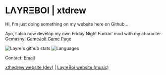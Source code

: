 # LΛYRΞBOI | xtdrew
Hi, I'm just doing something on my website here on Github...

Ayo, I also now develop my own Friday Night Funkin' mod with my character Gemashy!
[GameJolt Game Page](https://gamejolt.com/games/gemashy/647186)

![Layre's github stats](https://github-readme-stats.vercel.app/api?username=LayreBoi&count_private=false&show_icons=true&include_all_commits=true&hide_border=true&count_private=true&bg_color=23,AA55CC,51B0F2&text_color=ffffff&title_color=ffffff&icon_color=ffffff)
![Languages](https://github-readme-stats.vercel.app/api/top-langs/?username=LayreBoi&count_private=true&show_icons=true&include_all_commits=true&hide_border=true&count_private=true&bg_color=23,AA55CC,51B0F2&text_color=ffffff&title_color=ffffff&icon_color=ffffff)

Contact: [Email](mailto:contact@layreboi.me)

[xthedrew website (dev)](https://xtdrew.xyz/) | [LayreBoi website (music)](https://next.layreboi.me/)
